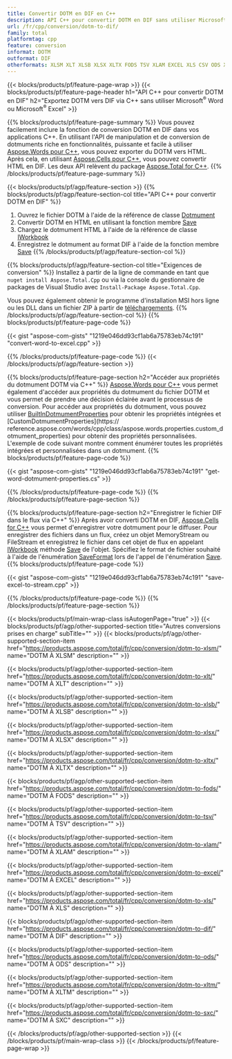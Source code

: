 ```yaml
---
title: Convertir DOTM en DIF en C++
description: API C++ pour convertir DOTM en DIF sans utiliser Microsoft Word ou Microsoft Excel
url: /fr/cpp/conversion/dotm-to-dif/
family: total
platformtag: cpp
feature: conversion
informat: DOTM
outformat: DIF
otherformats: XLSM XLT XLSB XLSX XLTX FODS TSV XLAM EXCEL XLS CSV ODS XLTM SXC
---
```

{{< blocks/products/pf/feature-page-wrap >}}
{{< blocks/products/pf/feature-page-header h1="API C++ pour convertir DOTM en DIF" h2="Exportez DOTM vers DIF via C++ sans utiliser Microsoft<sup>&reg;</sup> Word ou Microsoft<sup>&reg;</sup> Excel" >}}

{{% blocks/products/pf/feature-page-summary %}}
Vous pouvez facilement inclure la fonction de conversion DOTM en DIF dans vos applications C++. En utilisant l'API de manipulation et de conversion de dotmuments riche en fonctionnalités, puissante et facile à utiliser [Aspose.Words pour C++](https://products.aspose.com/words/cpp/), vous pouvez exporter du DOTM vers HTML. Après cela, en utilisant [Aspose.Cells pour C++](https://products.aspose.com/cells/cpp/), vous pouvez convertir HTML en DIF. Les deux API relèvent du package [Aspose.Total for C++](https://products.aspose.com/total/cpp/). 
{{% /blocks/products/pf/feature-page-summary  %}}

{{< blocks/products/pf/agp/feature-section >}}
{{% blocks/products/pf/agp/feature-section-col title="API C++ pour convertir DOTM en DIF" %}}
1. Ouvrez le fichier DOTM à l'aide de la référence de classe [Dotmument](https://reference.aspose.com/words/cpp/class/aspose.words.dotmument)
2. Convertir DOTM en HTML en utilisant la fonction membre [Save](https://reference.aspose.com/words/cpp/class/aspose.words.dotmument#save_string_saveformat)
3. Chargez le dotmument HTML à l'aide de la référence de classe [IWorkbook](https://reference.aspose.com/cells/cpp/class/aspose.cells.i_workbook)
4. Enregistrez le dotmument au format DIF à l'aide de la fonction membre [Save](https://reference.aspose.com/cells/cpp/class/aspose.cells.i_workbook#a5dc7de23f7ceba76a05dc1d49f51502e)
{{% /blocks/products/pf/agp/feature-section-col %}}

{{% blocks/products/pf/agp/feature-section-col title="Exigences de conversion" %}}
Installez à partir de la ligne de commande en tant que ```nuget install Aspose.Total.Cpp``` ou via la console du gestionnaire de packages de Visual Studio avec ```Install-Package Aspose.Total.Cpp```.

Vous pouvez également obtenir le programme d'installation MSI hors ligne ou les DLL dans un fichier ZIP à partir de [téléchargements](https://downloads.aspose.com/total/cpp).
{{% /blocks/products/pf/agp/feature-section-col %}}
{{% blocks/products/pf/feature-page-code %}}

{{< gist "aspose-com-gists" "1219e046dd93cf1ab6a75783eb74c191" "convert-word-to-excel.cpp" >}}


{{% /blocks/products/pf/feature-page-code %}}
{{< /blocks/products/pf/agp/feature-section >}}

{{% blocks/products/pf/feature-page-section  h2="Accéder aux propriétés du dotmument DOTM via C++" %}}
[Aspose.Words pour C++](https://products.aspose.com/words/cpp/) vous permet également d'accéder aux propriétés du dotmument du fichier DOTM et vous permet de prendre une décision éclairée avant le processus de conversion. Pour accéder aux propriétés du dotmument, vous pouvez utiliser [BuiltInDotmumentProperties](https://reference.aspose.com/words/cpp/class/aspose.words.properties.built_in_dotmument_properties) pour obtenir les propriétés intégrées et [CustomDotmumentProperties](https:// reference.aspose.com/words/cpp/class/aspose.words.properties.custom_dotmument_properties) pour obtenir des propriétés personnalisées. L'exemple de code suivant montre comment énumérer toutes les propriétés intégrées et personnalisées dans un dotmument.
{{% blocks/products/pf/feature-page-code %}}

{{< gist "aspose-com-gists" "1219e046dd93cf1ab6a75783eb74c191" "get-word-dotmument-properties.cs" >}}
{{% /blocks/products/pf/feature-page-code  %}}
{{% /blocks/products/pf/feature-page-section %}}

{{% blocks/products/pf/feature-page-section  h2="Enregistrer le fichier DIF dans le flux via C++" %}}
Après avoir converti DOTM en DIF, [Aspose.Cells for C++](https://products.aspose.com/cells/cpp/) vous permet d'enregistrer votre dotmument pour le diffuser. Pour enregistrer des fichiers dans un flux, créez un objet MemoryStream ou FileStream et enregistrez le fichier dans cet objet de flux en appelant [IWorkbook](https://reference.aspose.com/cells/cpp/class/aspose.cells.i_workbook) méthode [Save](https://reference.aspose.com/cells/cpp/class/aspose.cells.i_workbook#a77072cfb929787df9ad1f38b02f58349) de l'objet. Spécifiez le format de fichier souhaité à l'aide de l'énumération [SaveFormat](https://reference.aspose.com/cells/cpp/namespace/aspose.cells#a11cae527e4e68f1adcac8f47ea64481a) lors de l'appel de l'énumération [Save](https://reference.aspose.com/cells/cpp/class/aspose.cells.i_workbook#a77072cfb929787df9ad1f38b02f58349).
{{% blocks/products/pf/feature-page-code %}}

{{< gist "aspose-com-gists" "1219e046dd93cf1ab6a75783eb74c191" "save-excel-to-stream.cpp" >}}
{{% /blocks/products/pf/feature-page-code  %}}
{{% /blocks/products/pf/feature-page-section %}}

{{< blocks/products/pf/main-wrap-class isAutogenPage="true" >}}
{{< blocks/products/pf/agp/other-supported-section title="Autres conversions prises en charge" subTitle="" >}}
{{< blocks/products/pf/agp/other-supported-section-item href="https://products.aspose.com/total/fr/cpp/conversion/dotm-to-xlsm/" name="DOTM À XLSM" description="" >}}

{{< blocks/products/pf/agp/other-supported-section-item href="https://products.aspose.com/total/fr/cpp/conversion/dotm-to-xlt/" name="DOTM À XLT" description="" >}}

{{< blocks/products/pf/agp/other-supported-section-item href="https://products.aspose.com/total/fr/cpp/conversion/dotm-to-xlsb/" name="DOTM À XLSB" description="" >}}

{{< blocks/products/pf/agp/other-supported-section-item href="https://products.aspose.com/total/fr/cpp/conversion/dotm-to-xlsx/" name="DOTM À XLSX" description="" >}}

{{< blocks/products/pf/agp/other-supported-section-item href="https://products.aspose.com/total/fr/cpp/conversion/dotm-to-xltx/" name="DOTM À XLTX" description="" >}}

{{< blocks/products/pf/agp/other-supported-section-item href="https://products.aspose.com/total/fr/cpp/conversion/dotm-to-fods/" name="DOTM À FODS" description="" >}}

{{< blocks/products/pf/agp/other-supported-section-item href="https://products.aspose.com/total/fr/cpp/conversion/dotm-to-tsv/" name="DOTM À TSV" description="" >}}

{{< blocks/products/pf/agp/other-supported-section-item href="https://products.aspose.com/total/fr/cpp/conversion/dotm-to-xlam/" name="DOTM À XLAM" description="" >}}

{{< blocks/products/pf/agp/other-supported-section-item href="https://products.aspose.com/total/fr/cpp/conversion/dotm-to-excel/" name="DOTM À EXCEL" description="" >}}

{{< blocks/products/pf/agp/other-supported-section-item href="https://products.aspose.com/total/fr/cpp/conversion/dotm-to-xls/" name="DOTM À XLS" description="" >}}

{{< blocks/products/pf/agp/other-supported-section-item href="https://products.aspose.com/total/fr/cpp/conversion/dotm-to-dif/" name="DOTM À DIF" description="" >}}

{{< blocks/products/pf/agp/other-supported-section-item href="https://products.aspose.com/total/fr/cpp/conversion/dotm-to-ods/" name="DOTM À ODS" description="" >}}

{{< blocks/products/pf/agp/other-supported-section-item href="https://products.aspose.com/total/fr/cpp/conversion/dotm-to-xltm/" name="DOTM À XLTM" description="" >}}

{{< blocks/products/pf/agp/other-supported-section-item href="https://products.aspose.com/total/fr/cpp/conversion/dotm-to-sxc/" name="DOTM À SXC" description="" >}}


{{< /blocks/products/pf/agp/other-supported-section >}}
{{< /blocks/products/pf/main-wrap-class >}}
{{< /blocks/products/pf/feature-page-wrap >}}